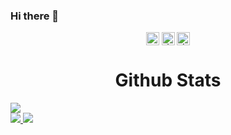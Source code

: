 ### Hi there 👋

<!--
**jackgkafaty/jackgkafaty** is a ✨ _special_ ✨ repository because its `README.md` (this file) appears on your GitHub profile.

Here are some ideas to get you started:

- 🔭 I’m currently working on ...
- 🌱 I’m currently learning ...
- 👯 I’m looking to collaborate on ...
- 🤔 I’m looking for help with ...
- 💬 Ask me about ...
- 📫 How to reach me: ...
- 😄 Pronouns: ...
- ⚡ Fun fact: ...
-->
<div align="center">
<a href="https://www.linkedin.com/in//"><img align="center" src="https://raw.githubusercontent.com/yushi1007/yushi1007/main/images/linkedin.svg" alt=" Shi | LinkedIn" width="21px"/></a>
<a href="https://instagram.com/"><img align="center" src="https://raw.githubusercontent.com/yushi1007/yushi1007/main/images/instagram.svg" alt=" | Instagram" width="21px"/></a>
<a href="https://yushi95.medium.com/"><img align="center" src="https://raw.githubusercontent.com/yushi1007/yushi1007/main/images/medium.svg" alt=" | Medium" width="21px"/></a>
</div>



<!-- GitHub Stats Section -->
<div>
    <h1 align="center">Github Stats</h1>
</div>

<!-- GitHub Activity Graph -->
<div>
    <img src="https://activity-graph.herokuapp.com/graph?username=jackgkafaty&bg_color=FFFFFF&color=000000&line=000000&point=00FF00">
</div>

<div>
    <a href="https://github.com/jackgkafaty/github-readme-stats">
        <img align="center-left" src="https://github-readme-streak-stats.herokuapp.com/?user=jackgkafaty&fire=DD2727&count_private=true"/>
    </a>
    <a href="https://github.com/jackgkafaty/">
        <img align="center-right" src="https://github-readme-stats.vercel.app/api?username=jackgkafaty&show_icons=true&count_private=true"/>
    </a>
</div>


  
  
  

 
 
